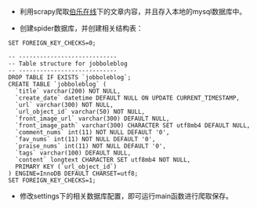 - 利用scrapy爬取[伯乐在线](http://www.jobbole.com/)下的文章内容，并且存入本地的mysql数据库中。

 - 创建spider数据库，并创建相关结构表：
```
SET FOREIGN_KEY_CHECKS=0;

-- ----------------------------
-- Table structure for jobboleblog
-- ----------------------------
DROP TABLE IF EXISTS `jobboleblog`;
CREATE TABLE `jobboleblog` (
  `title` varchar(200) NOT NULL,
  `create_date` datetime DEFAULT NULL ON UPDATE CURRENT_TIMESTAMP,
  `url` varchar(300) NOT NULL,
  `url_object_id` varchar(50) NOT NULL,
  `front_image_url` varchar(300) DEFAULT NULL,
  `front_image_path` varchar(300) CHARACTER SET utf8mb4 DEFAULT NULL,
  `comment_nums` int(11) NOT NULL DEFAULT '0',
  `fav_nums` int(11) NOT NULL DEFAULT '0',
  `praise_nums` int(11) NOT NULL DEFAULT '0',
  `tags` varchar(100) DEFAULT NULL,
  `content` longtext CHARACTER SET utf8mb4 NOT NULL,
  PRIMARY KEY (`url_object_id`)
) ENGINE=InnoDB DEFAULT CHARSET=utf8;
SET FOREIGN_KEY_CHECKS=1;
```



 - 修改settings下的相关数据库配置，即可运行main函数进行爬取保存。
